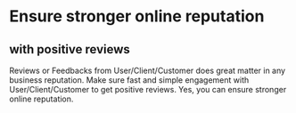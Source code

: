 # Ensure stronger online reputation
## with positive reviews

Reviews or Feedbacks from User/Client/Customer does great matter in any business reputation. Make sure fast and simple engagement with User/Client/Customer to get positive reviews. Yes, you can ensure stronger online reputation.

